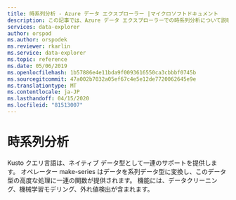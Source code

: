 ```yaml
---
title: 時系列分析 - Azure データ エクスプローラー |マイクロソフトドキュメント
description: この記事では、Azure データ エクスプローラーでの時系列分析について説明します。
services: data-explorer
author: orspod
ms.author: orspodek
ms.reviewer: rkarlin
ms.service: data-explorer
ms.topic: reference
ms.date: 05/06/2019
ms.openlocfilehash: 1b57886e4e11bda9f0093616550ca3cbbbf0745b
ms.sourcegitcommit: 47a002b7032a05ef67c4e5e12de7720062645e9e
ms.translationtype: MT
ms.contentlocale: ja-JP
ms.lasthandoff: 04/15/2020
ms.locfileid: "81513007"
---
```

# <a name="time-series-analysis"></a>時系列分析 

Kusto クエリ言語は、ネイティブ データ型として一連のサポートを提供します。
オペレーター make-series はデータを系列データ型に変換し、このデータ型の高度な処理に一連の関数が提供されます。 機能には、データクリーニング、機械学習モデリング、外れ値検出が含まれます。